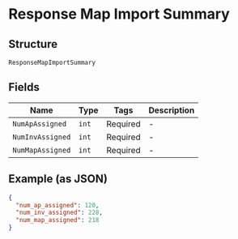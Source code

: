 
# Response Map Import Summary

## Structure

`ResponseMapImportSummary`

## Fields

| Name | Type | Tags | Description |
|  --- | --- | --- | --- |
| `NumApAssigned` | `int` | Required | - |
| `NumInvAssigned` | `int` | Required | - |
| `NumMapAssigned` | `int` | Required | - |

## Example (as JSON)

```json
{
  "num_ap_assigned": 120,
  "num_inv_assigned": 228,
  "num_map_assigned": 218
}
```

